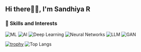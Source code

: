 ## Hi there🙋‍♀️, I'm Sandhiya R

### 🚀 Skills and Interests

![ML](https://img.shields.io/badge/-Machine%20Learning-orange)
![AI](https://img.shields.io/badge/-Artificial%20Intelligence-pink)
![Deep Learning](https://img.shields.io/badge/-Deep%20Learning-blue)
![Neural Networks](https://img.shields.io/badge/-Neural%20Networks-brightgreen)
![LLM](https://img.shields.io/badge/-Large%20Language%20Models-brown)
![GAN](https://img.shields.io/badge/-Generative%20Adversarial%20Network-purple)

[![trophy](https://github-profile-trophy.vercel.app/?username=SandhiyaR1)](https://github.com/ryo-ma/github-profile-trophy) ![Top Langs](https://github-readme-stats.vercel.app/api/top-langs/?username=SandhiyaR1&layout=compact&theme=default) 



<!---
**SandhiyaR1/SandhiyaR1** is a ✨ _special_ ✨ repository because its `README.md` (this file) appears on your GitHub profile.

Here are some ideas to get you started:

- 🔭 I’m currently working on ...
- 🌱 I’m currently learning ...
- 👯 I’m looking to collaborate on ...
- 🤔 I’m looking for help with ...
- 💬 Ask me about ...
- 📫 How to reach me: ...
- 😄 Pronouns: ...
- ⚡ Fun fact: ...
-->
